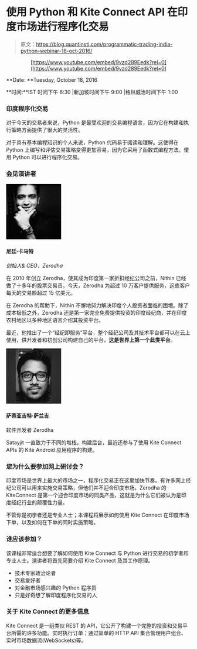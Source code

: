 # 使用 Python 和 Kite Connect API 在印度市场进行程序化交易

> 原文：<https://blog.quantinsti.com/programmatic-trading-india-python-webinar-18-oct-2016/>

<center>

[https://www.youtube.com/embed/9vzd289Eedk?rel=0](https://www.youtube.com/embed/9vzd289Eedk?rel=0)

</center>

**Date: **Tuesday, October 18, 2016

**时间:**IST 时间下午 6:30 |新加坡时间下午 9:00 |格林威治时间下午 1:00

### **印度程序化交易**

对于今天的交易者来说，Python 是最受欢迎的交易编程语言，因为它在构建和执行策略方面提供了很大的灵活性。

对于具有基本编程知识的个人来说，Python 代码易于阅读和理解。这使得在 Python 上编写和评估交易策略变得更加容易，因为它采用了函数式编程方法。使用 Python 可以进行程序化交易。

### **会见演讲者**

![Nithin Kamath](img/a1569937d897d3172ecaf4f4f0c19ddc.png)

#### 尼廷·卡马特

*创始人& CEO，Zerodha*

在 2010 年创立 Zerodha，使其成为印度第一家折扣经纪公司之前，Nithin 已经做了十多年的股票交易员。今天，Zerodha 为超过 10 万客户提供服务，这些客户每天的交易额超过 15 亿美元。

在 Zerodha 的帮助下，Nithin 不懈地努力解决印度个人投资者面临的困境。除了成本极低之外，Zerodha 还是第一家完全免费提供投资的印度经纪商，并在印度农村地区以多种地区语言介绍其投资平台。

最近，他推出了一个“经纪即服务”平台，整个经纪公司及其技术平台都可以在云上使用，供开发者和初创公司构建自己的平台，**这是世界上第一个此类平台**。

![Satyajit Sarangi](img/11bf1e7578d19e66e94ad20f72094d94.png)

#### 萨蒂亚吉特·萨兰吉

软件开发者 Zerodha

Satayjit 一直致力于不同的堆栈，构建后台，最近还参与了使用 Kite Connect APIs 的 Kite Android 应用程序的构建。

### **您为什么要参加网上研讨会？**

印度市场是世界上最大的市场之一，程序化交易正在这里加快节奏。有许多网上经纪公司可以用来实施交易策略，但他们并不迎合印度市场。Zerodha 的 KiteConnect 是第一个迎合印度市场的同类产品，这就是为什么它们被认为是印度经纪行业的颠覆性力量。

不管你是初学者还是专业人士；本课程将展示如何使用 Kite Connect 在印度市场下单，以及如何在下单的同时实施策略。

### 谁应该参加？

该课程非常适合想要了解如何使用 Kite Connect 与 Python 进行交易的初学者和专业人士。演讲者将首先简要介绍 Kite Connect 及其工作原理。

*   技术专家政治论者
*   交易爱好者
*   对金融市场感兴趣的 Python 程序员
*   只是好奇想了解印度程序化交易的人

### **关于 Kite Connect 的更多信息**

Kite Connect 是一组类似 REST 的 API，它公开了构建一个完整的投资和交易平台所需的许多功能。实时执行订单；通过简单的 HTTP API 集合管理用户组合、实时市场数据流(WebSockets)等。
